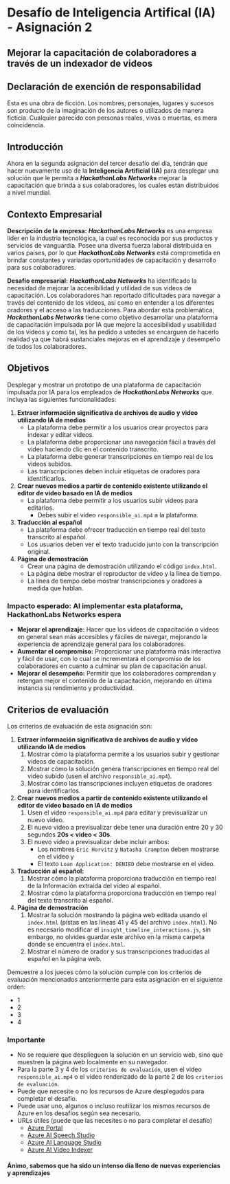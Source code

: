 # Desafío de Inteligencia Artifical (IA) - Asignación 2

## Mejorar la capacitación de colaboradores a través de un indexador de videos

## Declaración de exención de responsabilidad

Esta es una obra de ficción. Los nombres, personajes, lugares y sucesos son producto de la imaginación de los autores o utilizados de manera ficticia. Cualquier parecido con personas reales, vivas o muertas, es mera coincidencia.

## Introducción

Ahora en la segunda asignación del tercer desafío del día, tendrán que hacer nuevamente uso de la **Inteligencia Artificial (IA)** para desplegar una solución que le permita a ***HackathonLabs Networks*** mejorar la capacitación que brinda a sus colaboradores, los cuales están distribuidos a nivel mundial.

## Contexto Empresarial

**Descripción de la empresa:**
***HackathonLabs Networks*** es una empresa líder en la industria tecnológica, la cual es reconocida por sus productos y servicios de vanguardia. Posee una diversa fuerza laboral distribuida en varios países, por lo que ***HackathonLabs Networks*** está comprometida en brindar constantes y variadas oportunidades de capacitación y desarrollo para sus colaboradores.

**Desafío empresarial:** ***HackathonLabs Networks*** ha identificado la necesidad de mejorar la accesibilidad y utilidad de sus videos de capacitación. Los colaboradores han reportado dificultades para navegar a través del contenido de los videos, así como en entender a los diferentes oradores y el acceso a las traducciones. Para abordar esta problemática, ***HackathonLabs Networks*** tiene como objetivo desarrollar una plataforma de capacitación impulsada por IA que mejore la accesibilidad y usabilidad de los videos y como tal, les ha pedido a ustedes se encarguen de hacerlo realidad ya que habrá sustanciales mejoras en el aprendizaje y desempeño de todos los colaboradores.

## Objetivos

Desplegar y mostrar un prototipo de una plataforma de capacitación impulsada por IA para los empleados de ***HackathonLabs Networks*** que incluya las siguientes funcionalidades:

1. **Extraer información significativa de archivos de audio y video utilizando IA de medios**
   - La plataforma debe permitir a los usuarios crear proyectos para indexar y editar videos.
   - La plataforma debe proporcionar una navegación fácil a través del video haciendo clic en el contenido transcrito.
   - La plataforma debe generar transcripciones en tiempo real de los videos subidos.
   - Las transcripciones deben incluir etiquetas de oradores para identificarlos.
2. **Crear nuevos medios a partir de contenido existente utilizando el editor de video basado en IA de medios**
   - La plataforma debe permitir a los usuarios subir videos para editarlos.
     - Debes subir el video `responsible_ai.mp4` a la plataforma.
3. **Traducción al español**
   - La plataforma debe ofrecer traducción en tiempo real del texto transcrito al español.
   - Los usuarios deben ver el texto traducido junto con la transcripción original.
4. **Página de demostración**
   - Crear una página de demostración utilizando el código `index.html`.
   - La página debe mostrar el reproductor de video y la línea de tiempo.
   - La línea de tiempo debe mostrar transcripciones y oradores a medida que hablan.

### Impacto esperado: Al implementar esta plataforma, HackathonLabs Networks espera

- **Mejorar el aprendizaje:** Hacer que los videos de capacitación o videos en general sean más accesibles y fáciles de navegar, mejorando la experiencia de aprendizaje general para los colaboradores.
- **Aumentar el compromiso:** Proporcionar una plataforma más interactiva y fácil de usar, con lo cual se incrementará el compromiso de los colaboradores en cuanto a culminar su plan de capacitación anual.
- **Mejorar el desempeño:** Permitir que los colaboradores comprendan y retengan mejor el contenido de la capacitación, mejorando en última instancia su rendimiento y productividad.

## Criterios de evaluación

Los criterios de evaluación de esta asignación son:

1. **Extraer información significativa de archivos de audio y video utilizando IA de medios**
   1. Mostrar cómo la plataforma permite a los usuarios subir y gestionar videos de capacitación.
   2. Mostrar cómo la solución genera transcripciones en tiempo real del video subido (usen el archivo `responsible_ai.mp4`).
   3. Mostrar cómo las transcripciones incluyen etiquetas de oradores para identificarlos.
2. **Crear nuevos medios a partir de contenido existente utilizando el editor de video basado en IA de medios**
   1. Usen el video `responsible_ai.mp4` para editar y previsualizar un nuevo video.
   2. El nuevo video a previsualizar debe tener una duración entre 20 y 30 segundos **20s < video < 30s**.
   3. El nuevo video a previsualizar debe incluir ambos:
      - Los nombres `Eric Horvitz` y `Natasha Crampton` deben mostrarse en el video y
      - El texto `Loan Application: DENIED` debe mostrarse en el video.
3. **Traducción al español:**
   1. Mostrar cómo la plataforma proporciona traducción en tiempo real de la Información extraida del video al español.
   2. Mostrar cómo la plataforma proporciona traducción en tiempo real del texto transcrito al español.
4. **Página de demostración**
   1. Mostrar la solución mostrando la página web editada usando el `index.html` (pistas en las líneas 41 y 45 del archivo `index.html`). No es necesario modificar el `insight_timeline_interactions.js`, sin embargo, no olvides guardar este archivo en la misma carpeta donde se encuentra el `index.html`.
   2. Mostrar el número de orador y sus transcripciones traducidas al español en la página web.

Demuestre a los jueces cómo la solución cumple con los criterios de evaluación mencionados anteriormente para esta asignación en el siguiente orden:

- 1
- 2
- 3
- 4

### Importante

- No se requiere que desplieguen la solución en un servicio web, sino que muestren la página web localmente en su navegador.
- Para la parte 3 y 4 de los `criterios de evaluación`, usen el video `responsible_ai.mp4` o el video renderizado de la parte 2 de los `criterios de evaluación`.
- Puede que necesite o no los recursos de Azure desplegados para completar el desafío.
- Puede usar uno, algunos o incluso reutilizar los mismos recursos de Azure en los desafíos según sea necesario.
- URLs útiles (puede que las necesites o no para completar el desafío)
  - [Azure Portal](https://portal.azure.com/)
  - [Azure AI Speech Studio](https://speech.microsoft.com/)
  - [Azure AI Language Studio](https://language.cognitive.azure.com/)
  - [Azure AI Video Indexer](https://www.videoindexer.ai/)

#### Ánimo, sabemos que ha sido un intenso día lleno de nuevas experiencias y aprendizajes
